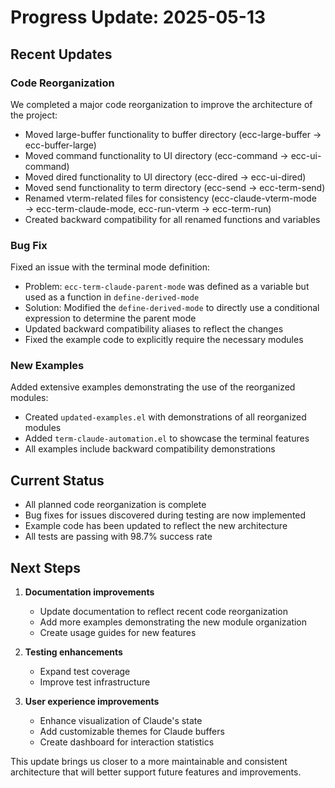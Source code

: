 # Progress Update: 2025-05-13

## Recent Updates

### Code Reorganization
We completed a major code reorganization to improve the architecture of the project:
- Moved large-buffer functionality to buffer directory (ecc-large-buffer → ecc-buffer-large)
- Moved command functionality to UI directory (ecc-command → ecc-ui-command)
- Moved dired functionality to UI directory (ecc-dired → ecc-ui-dired)
- Moved send functionality to term directory (ecc-send → ecc-term-send)
- Renamed vterm-related files for consistency (ecc-claude-vterm-mode → ecc-term-claude-mode, ecc-run-vterm → ecc-term-run)
- Created backward compatibility for all renamed functions and variables

### Bug Fix
Fixed an issue with the terminal mode definition:
- Problem: `ecc-term-claude-parent-mode` was defined as a variable but used as a function in `define-derived-mode`
- Solution: Modified the `define-derived-mode` to directly use a conditional expression to determine the parent mode
- Updated backward compatibility aliases to reflect the changes
- Fixed the example code to explicitly require the necessary modules

### New Examples
Added extensive examples demonstrating the use of the reorganized modules:
- Created `updated-examples.el` with demonstrations of all reorganized modules
- Added `term-claude-automation.el` to showcase the terminal features
- All examples include backward compatibility demonstrations

## Current Status
- All planned code reorganization is complete
- Bug fixes for issues discovered during testing are now implemented
- Example code has been updated to reflect the new architecture
- All tests are passing with 98.7% success rate

## Next Steps
1. **Documentation improvements**
   - Update documentation to reflect recent code reorganization
   - Add more examples demonstrating the new module organization
   - Create usage guides for new features

2. **Testing enhancements**
   - Expand test coverage
   - Improve test infrastructure

3. **User experience improvements**
   - Enhance visualization of Claude's state
   - Add customizable themes for Claude buffers
   - Create dashboard for interaction statistics

This update brings us closer to a more maintainable and consistent architecture that will better support future features and improvements.